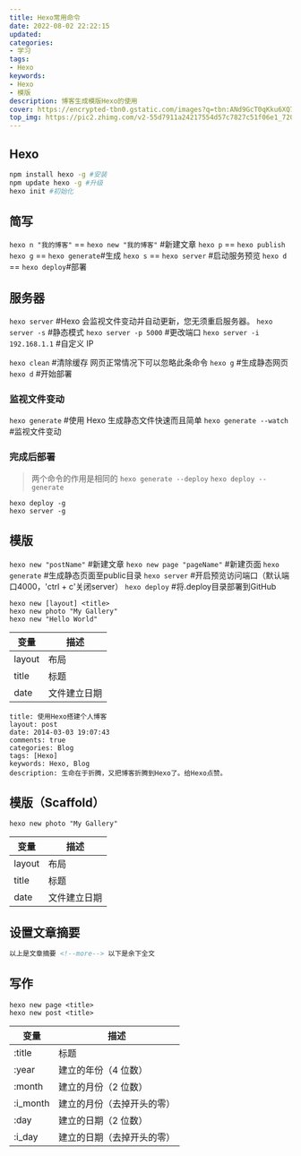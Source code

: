 ```yaml
---
title: Hexo常用命令
date: 2022-08-02 22:22:15
updated:
categories: 
- 学习
tags: 
- Hexo
keywords:
- Hexo
- 模版
description: 博客生成模版Hexo的使用
cover: https://encrypted-tbn0.gstatic.com/images?q=tbn:ANd9GcT0qKku6XQ7f1fkE34weUxpxFg6xNQTQtLc9KZ2WAdf2lFxeNphxi5h4ssE7wkqYSXDmQ0&usqp=CAU
top_img: https://pic2.zhimg.com/v2-55d7911a24217554d57c7827c51f06e1_720w.jpg?source=172ae18b
---
```


## Hexo

```bash
npm install hexo -g #安装  
npm update hexo -g #升级  
hexo init #初始化
```

## 简写

`hexo n "我的博客"` == `hexo new "我的博客"` #新建文章
`hexo p` == `hexo publish`
`hexo g` == `hexo generate`#生成
`hexo s` == `hexo server` #启动服务预览
`hexo d` == `hexo deploy`#部署

## 服务器

`hexo server` #Hexo 会监视文件变动并自动更新，您无须重启服务器。
`hexo server -s` #静态模式
`hexo server -p 5000` #更改端口
`hexo server -i 192.168.1.1` #自定义 IP

`hexo clean` #清除缓存 网页正常情况下可以忽略此条命令
`hexo g` #生成静态网页
`hexo d` #开始部署

### 监视文件变动

`hexo generate` #使用 Hexo 生成静态文件快速而且简单
`hexo generate --watch` #监视文件变动

### 完成后部署

> 两个命令的作用是相同的
> `hexo generate --deploy`
> `hexo deploy --generate`

```
hexo deploy -g
hexo server -g
```

## 模版

`hexo new "postName"` #新建文章
`hexo new page "pageName"` #新建页面
`hexo generate` #生成静态页面至public目录
`hexo server` #开启预览访问端口（默认端口4000，'ctrl + c'关闭server）
`hexo deploy` #将.deploy目录部署到GitHub

```
hexo new [layout] <title>
hexo new photo "My Gallery"
hexo new "Hello World"
```

| 变量     | 描述     |
| ------ | ------ |
| layout | 布局     |
| title  | 标题     |
| date   | 文件建立日期 |

```subunit
title: 使用Hexo搭建个人博客
layout: post
date: 2014-03-03 19:07:43
comments: true
categories: Blog
tags: [Hexo]
keywords: Hexo, Blog
description: 生命在于折腾，又把博客折腾到Hexo了。给Hexo点赞。
```

## 模版（Scaffold）

```
hexo new photo "My Gallery"
```

| 变量     | 描述     |
| ------ | ------ |
| layout | 布局     |
| title  | 标题     |
| date   | 文件建立日期 |

## 设置文章摘要

```xml
以上是文章摘要 <!--more--> 以下是余下全文 
```

## 写作

```
hexo new page <title>
hexo new post <title>
```

| 变量       | 描述            |
| -------- | ------------- |
| :title   | 标题            |
| :year    | 建立的年份（4 位数）   |
| :month   | 建立的月份（2 位数）   |
| :i_month | 建立的月份（去掉开头的零） |
| :day     | 建立的日期（2 位数）   |
| :i_day   | 建立的日期（去掉开头的零） |

